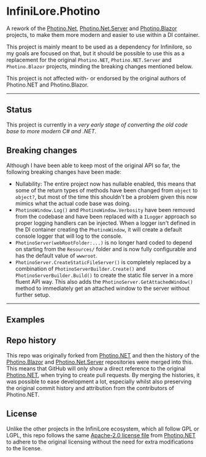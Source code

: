 # InfiniLore.Photino

A rework of the [Photino.Net](https://github.com/tryphotino/photino.NET), [Photino.Net.Server](https://github.com/tryphotino/photino.NET.Server) and [Photino.Blazor](https://github.com/tryphotino/photino.Blazor) projects, to make them more modern and easier to use within a DI container.

This project is mainly meant to be used as a dependency for Infinilore, so my goals are focused on that, but it should be possible to use this as a replacement for the original `Photino.NET`, `Photino.NET.Server` and `Photino.Blazor` projects, minding the breaking changes mentioned below.


This project is not affected with- or endorsed by the original authors of Photino.NET and Photino.Blazor.

---

## Status

This project is currently in a *very early stage of converting the old code base to more modern C# and .NET*.

## Breaking changes

Although I have been able to keep most of the original API so far, the following breaking changes have been made:

- Nullability: The entire project now has nullable enabled, this means that some of the return types of methods have been changed from `object` to `object?`, but most of the time this shouldn't be a problem given this now mimics what the actual code base was doing.
- `PhotinoWindow.Log()` and `PhotinoWindow.Verbosity` have been removed from the codebase and have been replaced with a `ILogger` approach so proper logging handlers can be injected.
When a logger isn't defined in the DI container creating the `PhotinoWindow`, it will create a default console logger that will log to the console.
- `PhotinoServer(webRootFolder:...)` is no longer hard coded to depend on starting from the `Resources/` folder and is now fully configurable and has the default value of `wwwroot`. 
- `PhotinoServer.CreateStaticFileServer()` is completely replaced by a combination of `PhotinoServerBuilder.Create()` and `PhotinoServerBuilder.Build()` to create the static file server in a more fluent API way.
This also adds the `PhotinoServer.GetAttachedWindow()` method to immediately get an attached window to the server without further setup.

---

## Examples

## Repo history

This repo was originally forked from [Photino.NET](https://github.com/tryphotino/photino.NET) and then the history of
the [Photino.Blazor](https://github.com/tryphotino/photino.Blazor) and [Photino.Net.Server](https://github.com/tryphotino/photino.NET.Server) repositories were merged into this.
This means that GitHub will only show a direct reference to the original [Photino.NET](https://github.com/tryphotino/photino.NET), when trying to create pull requests.
By merging the histories, it was possible to ease development a lot, especially whilst also preserving the original commit history and attribution from the contributors of Photino.NET.

## License

Unlike the other projects in the InfiniLore ecosystem, which all follow GPL or LGPL, this repo follows the same [Apache-2.0 license file](LICENSE) from [Photino.NET](https://github.com/tryphotino/photino.NET) to adhere to the original licensing without the need for extra modifications to the license.